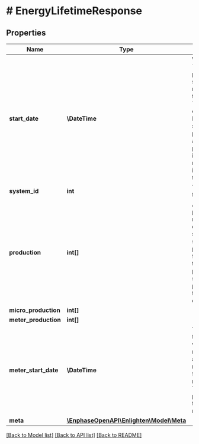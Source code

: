 # # EnergyLifetimeResponse

## Properties

Name | Type | Description | Notes
------------ | ------------- | ------------- | -------------
**start_date** | **\DateTime** | When no &#x60;start_date&#x60; parameter is specified on the request, this is the &#x60;operational_date&#x60; of the system. May be null if system has never produced. When a &#x60;start_date&#x60; parameter is included in the request, it is included here in the response. |
**system_id** | **int** | The identifier of the system. |
**production** | **int[]** | An array of production measurements, one for each day since the system started producing, or one for each day of the requested period. If the system has never produced energy, the array may be empty. |
**micro_production** | **int[]** |  | [optional]
**meter_production** | **int[]** |  | [optional]
**meter_start_date** | **\DateTime** | The first day in the time series when measurements are taken from a meter instead of from microinverters. This field is not present unless the system has a meter. | [optional]
**meta** | [**\EnphaseOpenAPI\Enlighten\Model\Meta**](Meta.md) |  |

[[Back to Model list]](../../README.md#models) [[Back to API list]](../../README.md#endpoints) [[Back to README]](../../README.md)
